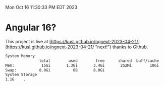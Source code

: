 Mon Oct 16 11:30:33 PM EDT 2023

# Angular 16?


This project is live at [https://kusl.github.io/ngnext-2023-04-21/](https://kusl.github.io/ngnext-2023-04-21/ "next!") thanks to Github.

```bash
System Memory
               total        used        free      shared  buff/cache   available
Mem:            15Gi       1.3Gi       3.4Gi       252Mi        10Gi        13Gi
Swap:          8.0Gi          0B       8.0Gi
System Storage
1.1G	.
